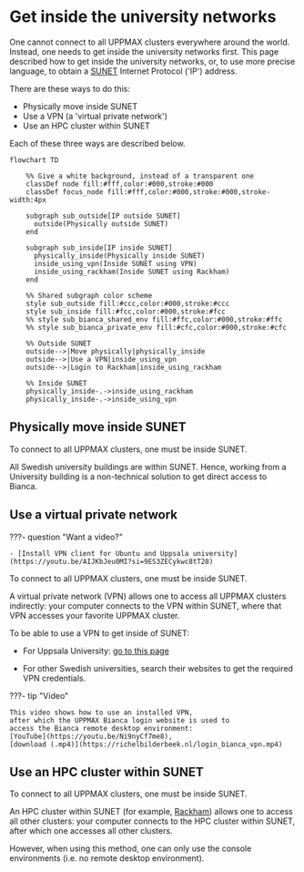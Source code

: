 # Get inside the university networks

One cannot connect to all UPPMAX clusters everywhere around the world.
Instead, one needs to get inside the university networks first.
This page described how to get inside the university networks,
or, to use more precise language, to obtain a [SUNET](https://www.sunet.se/) Internet Protocol ('IP') address.

There are these ways to do this:

- Physically move inside SUNET
- Use a VPN (a 'virtual private network')
- Use an HPC cluster within SUNET

Each of these three ways are described below.

```mermaid
flowchart TD

    %% Give a white background, instead of a transparent one
    classDef node fill:#fff,color:#000,stroke:#000
    classDef focus_node fill:#fff,color:#000,stroke:#000,stroke-width:4px

    subgraph sub_outside[IP outside SUNET]
      outside(Physically outside SUNET)
    end    

    subgraph sub_inside[IP inside SUNET]
      physically_inside(Physically inside SUNET)
      inside_using_vpn(Inside SUNET using VPN)
      inside_using_rackham(Inside SUNET using Rackham)
    end

    %% Shared subgraph color scheme
    style sub_outside fill:#ccc,color:#000,stroke:#ccc
    style sub_inside fill:#fcc,color:#000,stroke:#fcc
    %% style sub_bianca_shared_env fill:#ffc,color:#000,stroke:#ffc
    %% style sub_bianca_private_env fill:#cfc,color:#000,stroke:#cfc

    %% Outside SUNET
    outside-->|Move physically|physically_inside
    outside-->|Use a VPN|inside_using_vpn
    outside-->|Login to Rackham|inside_using_rackham

    %% Inside SUNET
    physically_inside-.->inside_using_rackham
    physically_inside-.->inside_using_vpn
```

## Physically move inside SUNET

To connect to all UPPMAX clusters, one must be inside SUNET.

All Swedish university buildings are within SUNET.
Hence, working from a University building 
is a non-technical solution to get direct access to Bianca.

## Use a virtual private network

???- question "Want a video?"

    - [Install VPN client for Ubuntu and Uppsala university](https://youtu.be/AIJKbJeu0MI?si=9ES3ZECykwc8tT28)

To connect to all UPPMAX clusters, one must be inside SUNET.

A virtual private network (VPN) allows one to access all UPPMAX clusters indirectly:
your computer connects to the VPN within SUNET, where that VPN accesses
your favorite UPPMAX cluster.

To be able to use a VPN to get inside of SUNET:

- For Uppsala University: [go to this page](https://www.uu.se/medarbetare/stod-och-verktyg/verktyg-och-guider/logga-in-pa-ett-sakert-satt)

- For other Swedish universities, search their websites to get the required VPN credentials.

???- tip "Video"

    This video shows how to use an installed VPN,
    after which the UPPMAX Bianca login website is used to
    access the Bianca remote desktop environment: 
    [YouTube](https://youtu.be/Ni9nyCf7me8), 
    [download (.mp4)](https://richelbilderbeek.nl/login_bianca_vpn.mp4)

## Use an HPC cluster within SUNET

To connect to all UPPMAX clusters, one must be inside SUNET.

An HPC cluster within SUNET (for example, [Rackham](../cluster_guides/rackham.md))
allows one to access all other clusters:
your computer connects to the HPC cluster within SUNET, 
after which one accesses all other clusters.

However, when using this method, one can only use the console 
environments (i.e. no remote desktop environment).
